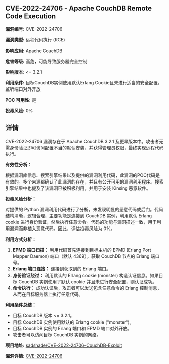 ## CVE-2022-24706 - Apache CouchDB Remote Code Execution

**漏洞编号:** CVE-2022-24706

**漏洞类型:** 远程代码执行 (RCE)

**影响应用:** Apache CouchDB

**危害等级:** 高危，可能导致服务器完全控制

**影响版本:** <= 3.2.1

**利用条件:** 目标CouchDB实例使用默认Erlang Cookie且未进行适当的安全配置，监听端口对外开放

**POC 可用性:** 是

**投毒风险:** 0%

## 详情

CVE-2022-24706 漏洞存在于 Apache CouchDB 3.2.1 及更早版本中。攻击者无需身份验证即可访问配置不当的默认安装，并获得管理员权限，最终实现远程代码执行。

**有效性分析：**

根据漏洞库信息、搜索引擎结果以及提供的漏洞利用代码，此漏洞的POC代码是有效的。多个来源都确认了此漏洞的存在，并且有公开可用的漏洞利用程序。搜索引擎结果中也提及了该漏洞已被积极利用，并用于安装 Kinsing 恶意软件。

**投毒风险分析：**

对提供的 Python 漏洞利用代码进行了分析，未发现明显的恶意代码或后门。代码结构清晰，逻辑合理，主要功能是连接到 CouchDB 实例，利用默认 Erlang cookie 进行身份验证，然后执行任意命令。代码的功能与漏洞描述一致，用于利用漏洞而非植入恶意代码。因此，评估投毒风险为 0%。

**利用方式分析：**

1.  **EPMD 端口扫描：** 利用代码首先连接到目标主机的 EPMD (Erlang Port Mapper Daemon) 端口（默认 4369），获取 CouchDB 节点的 Erlang 端口号。
2.  **Erlang 端口连接：** 连接到获取到的 Erlang 端口。
3.  **身份验证绕过：** 利用默认的 Erlang cookie (monster) 构造认证信息。如果目标 CouchDB 实例使用了默认 cookie 并且未进行安全配置，则认证成功。
4.  **命令执行：** 成功认证后，攻击者可以发送包含任意命令的 Erlang 控制消息，从而在目标服务器上执行任意代码。

**利用条件总结：**

*   目标 CouchDB 版本 <= 3.2.1。
*   目标 CouchDB 实例使用默认的 Erlang cookie ("monster")。
*   目标 CouchDB 实例的 Erlang 端口和 EPMD 端口对外开放。
*   攻击者可以访问目标 CouchDB 实例的网络。

**项目地址:** [sadshade/CVE-2022-24706-CouchDB-Exploit](https://github.com/sadshade/CVE-2022-24706-CouchDB-Exploit)

**漏洞详情:** [CVE-2022-24706](https://nvd.nist.gov/vuln/detail/CVE-2022-24706)